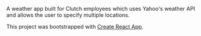 A weather app built for Clutch employees which uses Yahoo's weather API and allows the user to specify multiple locations.

This project was bootstrapped with [Create React App](https://github.com/facebook/create-react-app).
